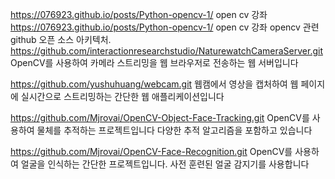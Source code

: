 https://076923.github.io/posts/Python-opencv-1/ open cv 강좌
https://076923.github.io/posts/Python-opencv-1/ open cv 강좌 opencv 관련 github 오픈 소스 아키텍처. https://github.com/interactionresearchstudio/NaturewatchCameraServer.git OpenCV를 사용하여 카메라 스트리밍을 웹 브라우저로 전송하는 웹 서버입니다

https://github.com/yushuhuang/webcam.git 웹캠에서 영상을 캡처하여 웹 페이지에 실시간으로 스트리밍하는 간단한 웹 애플리케이션입니다

https://github.com/Mjrovai/OpenCV-Object-Face-Tracking.git OpenCV를 사용하여 물체를 추적하는 프로젝트입니다 다양한 추적 알고리즘을 포함하고 있습니다

https://github.com/Mjrovai/OpenCV-Face-Recognition.git OpenCV를 사용하여 얼굴을 인식하는 간단한 프로젝트입니다. 사전 훈련된 얼굴 감지기를 사용합니다
